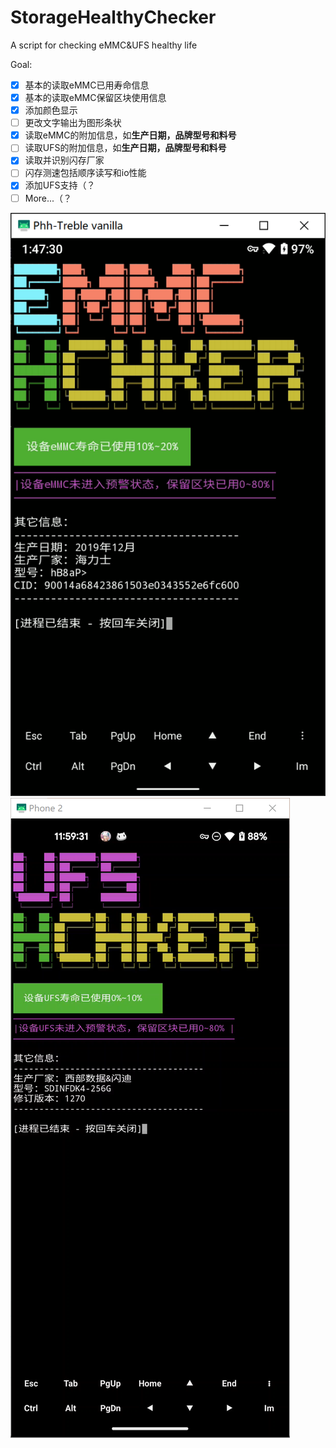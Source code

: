 # StorageHealthyChecker
A script for checking eMMC&UFS healthy life

Goal:
- [x] 基本的读取eMMC已用寿命信息
- [x] 基本的读取eMMC保留区块使用信息
- [x] 添加颜色显示
- [ ] 更改文字输出为图形条状
- [x] 读取eMMC的附加信息，如**生产日期，品牌型号和料号**
- [ ] 读取UFS的附加信息，如**生产日期，品牌型号和料号**
- [x] 读取并识别闪存厂家
- [ ] 闪存测速包括顺序读写和io性能
- [x] 添加UFS支持（？
- [ ] More...（？

![eMMC当前实现](sample/eMMC.png)![UFS当前实现](sample/UFS.png)
